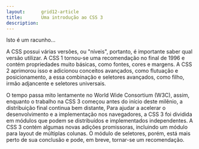 ```yaml
---
layout:      grid12-article
title:       Uma introdução ao CSS 3
description: 
---
```


Isto é um racunho...

A CSS possui várias versões, ou "níveis", portanto, é importante saber qual versão utilizar. A CSS 1 tornou-se uma
recomendação no final de 1996 e contém propriedades muito básicas, como fontes, cores e margens. A CSS 2 aprimorou isso
e adicionou conceitos avançados, como flutuação e posicionamento, a essa combinação e seletores avançados, como filho,
irmão adjancente e seletores universais. 

O tempo passa mito lentamente no World Wide Consortium (W3C), assim, enquanto o trabalho na CSS 3 começou antes do início
deste milênio, a distribuição final continua bem distante, Para ajudar a acelerar o desenvolvimento e a implementação
nos navegadores, a CSS 3 foi dividida em módulos que podem se distribuídos e implementados independentes. A CSS 3 contém
algumas novas adições promissoras, incluindo um módulo para layout de múltiplas colunas. O módulo de seletores, porém,
está mais perto de sua conclusão e pode, em breve, tornar-se um recomendação.